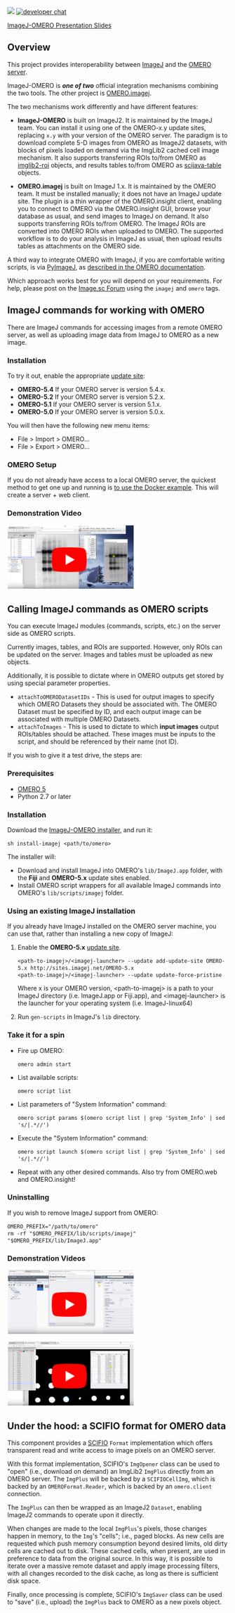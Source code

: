 [![](https://github.com/imagej/imagej-omero/actions/workflows/build-main.yml/badge.svg)](https://github.com/imagej/imagej-omero/actions/workflows/build-main.yml)
[![developer chat](https://img.shields.io/badge/zulip-join_chat-brightgreen.svg)](https://imagesc.zulipchat.com/#narrow/stream/327236-ImageJ2)

[ImageJ-OMERO Presentation Slides](https://imagej.github.io/presentations/2018-05-30-imagej-omero/#/)

## Overview

This project provides interoperability between
[ImageJ](http://imagej.net/) and the [OMERO server](http://imagej.net/OMERO).

ImageJ-OMERO is ___one of two___ official integration mechanisms combining the
two tools. The other project is
[OMERO.imagej](https://omero-guides.readthedocs.io/projects/fiji/en/latest/).

The two mechanisms work differently and have different features:

* __ImageJ-OMERO__ is built on ImageJ2. It is maintained by the ImageJ team.
  You can install it using one of the OMERO-x.y update sites, replacing `x.y`
  with your version of the OMERO server. The paradigm is to download complete
  5-D images from OMERO as ImageJ2 datasets, with blocks of pixels loaded on
  demand via the ImgLib2 cached cell image mechanism. It also supports
  transferring ROIs to/from OMERO as
  [imglib2-roi](https://github.com/imglib/imglib2-roi) objects, and results
  tables to/from OMERO as
  [scijava-table](https://github.com/scijava/scijava-table) objects.

* __OMERO.imagej__ is built on ImageJ 1.x. It is maintained by the OMERO team.
  It must be installed manually; it does not have an ImageJ update site. The
  plugin is a thin wrapper of the OMERO.insight client, enabling you to connect
  to OMERO via the OMERO.insight GUI, browse your database as usual, and send
  images to ImageJ on demand. It also supports
  transferring ROIs to/from OMERO. The ImageJ ROIs are converted into OMERO ROIs when uploaded to OMERO.
  The supported workflow is to do your analysis in ImageJ as
  usual, then upload results tables as attachments on the OMERO side.

A third way to integrate OMERO with ImageJ, if you are comfortable writing
scripts, is via [PyImageJ](https://github.com/imagej/pyimagej), as [described
in the OMERO
documentation](https://omero-guides.readthedocs.io/en/latest/fiji/docs/imagej_python.html).

Which approach works best for you will depend on your requirements. For help,
please post on the [Image.sc Forum](https://forum.image.sc/) using the `imagej`
and `omero` tags.

## ImageJ commands for working with OMERO

There are ImageJ commands for accessing images from a remote OMERO server,
as well as uploading image data from ImageJ to OMERO as a new image.

### Installation

To try it out, enable the appropriate
[update site](http://imagej.net/Update_Sites):

* __OMERO-5.4__ If your OMERO server is version 5.4.x.
* __OMERO-5.2__ If your OMERO server is version 5.2.x.
* __OMERO-5.1__ If your OMERO server is version 5.1.x.
* __OMERO-5.0__ If your OMERO server is version 5.0.x.

You will then have the following new menu items:

* File > Import > OMERO...
* File > Export > OMERO...

### OMERO Setup

If you do not already have access to a local OMERO server, the quickest method
to get one up and running is [to use the Docker
example](https://github.com/ome/docker-example-omero). This will create a
server + web client.

### Demonstration Video

[![](resources/ij2-update-roi-demo-icon.PNG)](https://www.youtube.com/watch?v=st1E9Qxu0-s)

## Calling ImageJ commands as OMERO scripts

You can execute ImageJ modules (commands, scripts, etc.) on the server side as
OMERO scripts.

Currently images, tables, and ROIs are supported. However, only ROIs can be
updated on the server. Images and tables must be uploaded as new objects.

Additionally, it is possible to dictate where in OMERO outputs get stored by
using special parameter properties.

*   `attachToOMERODatasetIDs` - This is used for output images to specify which
    OMERO Datasets they should be associated with. The OMERO Dataset must be
    specified by ID, and each output image can be associated with multiple
    OMERO Datasets.
*   `attachToImages` - This is used to dictate to which **input images** output
    ROIs/tables should be attached. These images must be inputs to the script,
    and should be referenced by their name (not ID).

If you wish to give it a test drive, the steps are:

### Prerequisites

*   [OMERO 5](http://www.openmicroscopy.org/site/support/omero5/sysadmins/unix/server-installation.html)
*   Python 2.7 or later

### Installation

Download the
[ImageJ-OMERO installer](https://raw.githubusercontent.com/imagej/imagej-omero/master/bin/install-imagej),
and run it:

```shell
sh install-imagej <path/to/omero>
```

The installer will:

*   Download and install ImageJ into OMERO's `lib/ImageJ.app` folder,
    with the __Fiji__ and __OMERO-5.x__ update sites enabled.
*   Install OMERO script wrappers for all available ImageJ commands
    into OMERO's `lib/scripts/imagej` folder.

### Using an existing ImageJ installation

If you already have ImageJ installed on the OMERO server machine,
you can use that, rather than installing a new copy of ImageJ:

1.  Enable the __OMERO-5.x__ [update site](http://imagej.net/Update_Sites).

    ```shell
    <path-to-imagej>/<imagej-launcher> --update add-update-site OMERO-5.x http://sites.imagej.net/OMERO-5.x
    <path-to-imagej>/<imagej-launcher> --update update-force-pristine
    ```

    Where x is your OMERO version, &lt;path-to-imagej&gt; is a path to your ImageJ directory (i.e. ImageJ.app or Fiji.app), and &lt;imagej-launcher&gt; is the launcher for your operating system (i.e. ImageJ-linux64)

2.  Run `gen-scripts` in ImageJ's `lib` directory.

### Take it for a spin

*   Fire up OMERO:

    ```shell
    omero admin start
    ```

*   List available scripts:

    ```shell
    omero script list
    ```

*   List parameters of "System Information" command:

    ```shell
    omero script params $(omero script list | grep 'System_Info' | sed 's/|.*//')
    ```

*   Execute the "System Information" command:

    ```shell
    omero script launch $(omero script list | grep 'System_Info' | sed 's/|.*//')
    ```

*   Repeat with any other desired commands.
    Also try from OMERO.web and OMERO.insight!

### Uninstalling

If you wish to remove ImageJ support from OMERO:

```shell
OMERO_PREFIX="/path/to/omero"
rm -rf "$OMERO_PREFIX/lib/scripts/imagej" "$OMERO_PREFIX/lib/ImageJ.app"
```

### Demonstration Videos

[![](resources/ij2-invert-image-demo-icon.PNG)](https://www.youtube.com/watch?v=gpu2NdidBHQ)

[![](resources/ij1-analyze-particles-demo-icon.PNG)](https://www.youtube.com/watch?v=CQP_cIYt00U)

## Under the hood: a SCIFIO format for OMERO data

This component provides a [SCIFIO](http://imagej.net/SCIFIO) `Format`
implementation which offers transparent read and write access to image pixels
on an OMERO server.

With this format implementation, SCIFIO's `ImgOpener` class can be used to
"open" (i.e., download on demand) an ImgLib2 `ImgPlus` directly from an OMERO
server. The `ImgPlus` will be backed by a `SCIFIOCellImg`, which is backed by
an `OMEROFormat.Reader`, which is backed by an `omero.client` connection.

The `ImgPlus` can then be wrapped as an ImageJ2 `Dataset`, enabling ImageJ2
commands to operate upon it directly.

When changes are made to the local `ImgPlus`'s pixels, those changes happen in
memory, to the `Img`'s "cells"; i.e., paged blocks. As new cells are requested
which push memory consumption beyond desired limits, old dirty cells are cached
out to disk. These cached cells, when present, are used in preference to data
from the original source. In this way, it is possible to iterate over a massive
remote dataset and apply image processing filters, with all changes recorded to
the disk cache, as long as there is sufficient disk space.

Finally, once processing is complete, SCIFIO's `ImgSaver` class can be used to
"save" (i.e., upload) the `ImgPlus` back to OMERO as a new pixels object.
